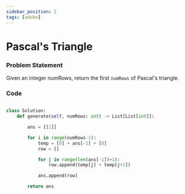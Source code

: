 ```yaml
---
sidebar_position: 2
tags: [adobe]
---
```


# Pascal's Triangle

### Problem Statement

Given an integer numRows, return the first `numRows` of Pascal's triangle.

### Code

```python title="Python Code"

class Solution:
    def generate(self, numRows: int) -> List[List[int]]:

        ans = [[1]]

        for i in range(numRows-1):
            temp = [0] + ans[-1] + [0]
            row = []

            for j in range(len(ans[-1])+1):
                row.append(temp[j] + temp[j+1])

            ans.append(row)

        return ans
```
